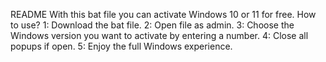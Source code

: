 README
With this bat file you can activate Windows 10 or 11 for free.
How to use?
1: Download the bat file.
2: Open file as admin.
3: Choose the Windows version you want to activate by entering a number.
4: Close all popups if open.
5: Enjoy the full Windows experience.
